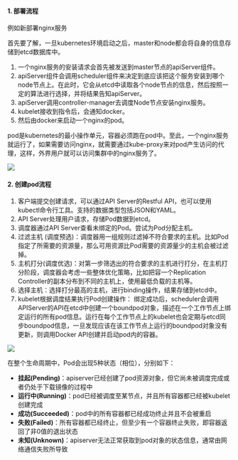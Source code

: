 #### 1. 部署流程

例如新部署nginx服务

首先要了解，一旦kubernetes环境启动之后，master和node都会将自身的信息存储到etcd数据库中。

1. 一个nginx服务的安装请求会首先被发送到master节点的apiServer组件。
2. apiServer组件会调用scheduler组件来决定到底应该把这个服务安装到哪个node节点上。在此时，它会从etcd中读取各个node节点的信息，然后按照一定的算法进行选择，并将结果告知apiServer。
3. apiServer调用controller-manager去调度Node节点安装nginx服务。
4. kubelet接收到指令后，会通知docker。
5. 然后由docker来启动一个nginx的pod。



pod是kubernetes的最小操作单元，容器必须跑在pod中。至此，一个nginx服务就运行了，如果需要访问nginx，就需要通过kube-proxy来对pod产生访问的代理，这样，外界用户就可以访问集群中的nginx服务了。

![](https://pcc.huitogo.club/k8s10.png)



#### 2. 创建pod流程

1. 客户端提交创建请求，可以通过API Server的Restful API，也可以使用kubectl命令行工具。支持的数据类型包括JSON和YAML。
2. API Server处理用户请求，存储Pod数据到etcd。
3. 调度器通过API Server查看未绑定的Pod。尝试为Pod分配主机。
4. 过滤主机 (调度预选)：调度器用一组规则过滤掉不符合要求的主机。比如Pod指定了所需要的资源量，那么可用资源比Pod需要的资源量少的主机会被过滤掉。
5. 主机打分(调度优选)：对第一步筛选出的符合要求的主机进行打分，在主机打分阶段，调度器会考虑一些整体优化策略，比如把容一个Replication Controller的副本分布到不同的主机上，使用最低负载的主机等。
6. 选择主机：选择打分最高的主机，进行binding操作，结果存储到etcd中。
7. kubelet根据调度结果执行Pod创建操作： 绑定成功后，scheduler会调用APIServer的API在etcd中创建一个boundpod对象，描述在一个工作节点上绑定运行的所有pod信息。运行在每个工作节点上的kubelet也会定期与etcd同步boundpod信息，一旦发现应该在该工作节点上运行的boundpod对象没有更新，则调用Docker API创建并启动pod内的容器。

![](https://pcc.huitogo.club/k8s11.png)



在整个生命周期中，Pod会出现5种状态（相位），分别如下：

- **挂起(Pending)**：apiserver已经创建了pod资源对象，但它尚未被调度完成或者仍处于下载镜像的过程中
- **运行中(Running)**：pod已经被调度至某节点，并且所有容器都已经被kubelet创建完成
- **成功(Succeeded)**：pod中的所有容器都已经成功终止并且不会被重启
- **失败(Failed)**：所有容器都已经终止，但至少有一个容器终止失败，即容器返回了非0值的退出状态
- **未知(Unknown)**：apiserver无法正常获取到pod对象的状态信息，通常由网络通信失败所导致